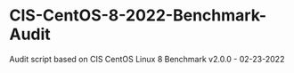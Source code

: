 # CIS-CentOS-8-2022-Benchmark-Audit
Audit script based on CIS CentOS Linux 8 Benchmark v2.0.0 - 02-23-2022
